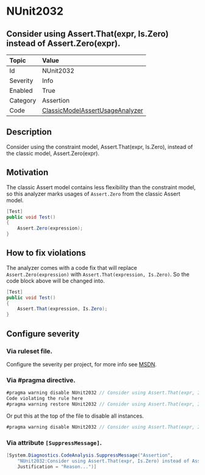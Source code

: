 # NUnit2032

## Consider using Assert.That(expr, Is.Zero) instead of Assert.Zero(expr).

| Topic    | Value
| :--      | :--
| Id       | NUnit2032
| Severity | Info
| Enabled  | True
| Category | Assertion
| Code     | [ClassicModelAssertUsageAnalyzer](https://github.com/nunit/nunit.analyzers/blob/0.4.0/src/nunit.analyzers/ClassicModelAssertUsage/ClassicModelAssertUsageAnalyzer.cs)

## Description

Consider using the constraint model, Assert.That(expr, Is.Zero), instead of the classic model, Assert.Zero(expr).

## Motivation

The classic Assert model contains less flexibility than the constraint model,
so this analyzer marks usages of `Assert.Zero` from the classic Assert model.

```csharp
[Test]
public void Test()
{
    Assert.Zero(expression);
}
```

## How to fix violations

The analyzer comes with a code fix that will replace `Assert.Zero(expression)` with
`Assert.That(expression, Is.Zero)`. So the code block above will be changed into.

```csharp
[Test]
public void Test()
{
    Assert.That(expression, Is.Zero);
}
```

<!-- start generated config severity -->
## Configure severity

### Via ruleset file.

Configure the severity per project, for more info see [MSDN](https://msdn.microsoft.com/en-us/library/dd264949.aspx).

### Via #pragma directive.

```csharp
#pragma warning disable NUnit2032 // Consider using Assert.That(expr, Is.Zero) instead of Assert.Zero(expr).
Code violating the rule here
#pragma warning restore NUnit2032 // Consider using Assert.That(expr, Is.Zero) instead of Assert.Zero(expr).
```

Or put this at the top of the file to disable all instances.

```csharp
#pragma warning disable NUnit2032 // Consider using Assert.That(expr, Is.Zero) instead of Assert.Zero(expr).
```

### Via attribute `[SuppressMessage]`.

```csharp
[System.Diagnostics.CodeAnalysis.SuppressMessage("Assertion",
    "NUnit2032:Consider using Assert.That(expr, Is.Zero) instead of Assert.Zero(expr).",
    Justification = "Reason...")]
```
<!-- end generated config severity -->
